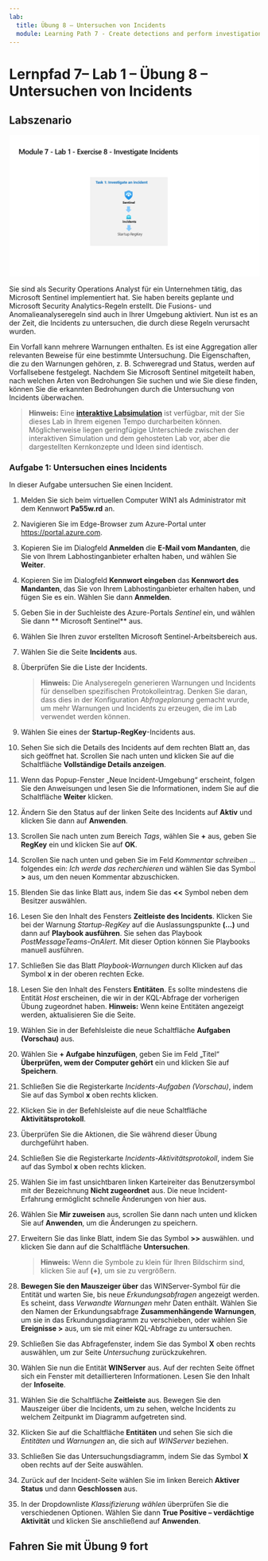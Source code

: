 ```yaml
---
lab:
  title: Übung 8 – Untersuchen von Incidents
  module: Learning Path 7 - Create detections and perform investigations using Microsoft Sentinel
---
```


# Lernpfad 7– Lab 1 – Übung 8 – Untersuchen von Incidents

## Labszenario

![Übersicht über Lab.](../Media/SC-200-Lab_Diagrams_Mod7_L1_Ex8.png)

Sie sind als Security Operations Analyst für ein Unternehmen tätig, das Microsoft Sentinel implementiert hat. Sie haben bereits geplante und Microsoft Security Analytics-Regeln erstellt. Die Fusions- und Anomalieanalyseregeln sind auch in Ihrer Umgebung aktiviert. Nun ist es an der Zeit, die Incidents zu untersuchen, die durch diese Regeln verursacht wurden.

Ein Vorfall kann mehrere Warnungen enthalten. Es ist eine Aggregation aller relevanten Beweise für eine bestimmte Untersuchung. Die Eigenschaften, die zu den Warnungen gehören, z. B. Schweregrad und Status, werden auf Vorfallsebene festgelegt. Nachdem Sie Microsoft Sentinel mitgeteilt haben, nach welchen Arten von Bedrohungen Sie suchen und wie Sie diese finden, können Sie die erkannten Bedrohungen durch die Untersuchung von Incidents überwachen.

>**Hinweis:** Eine **[interaktive Labsimulation](https://mslabs.cloudguides.com/guides/SC-200%20Lab%20Simulation%20-%20Investigate%20incidents)** ist verfügbar, mit der Sie dieses Lab in Ihrem eigenen Tempo durcharbeiten können. Möglicherweise liegen geringfügige Unterschiede zwischen der interaktiven Simulation und dem gehosteten Lab vor, aber die dargestellten Kernkonzepte und Ideen sind identisch. 


### Aufgabe 1: Untersuchen eines Incidents

In dieser Aufgabe untersuchen Sie einen Incident.

1. Melden Sie sich beim virtuellen Computer WIN1 als Administrator mit dem Kennwort **Pa55w.rd** an.  

1. Navigieren Sie im Edge-Browser zum Azure-Portal unter https://portal.azure.com.

1. Kopieren Sie im Dialogfeld **Anmelden** die **E-Mail vom Mandanten**, die Sie von Ihrem Labhostinganbieter erhalten haben, und wählen Sie **Weiter**.

1. Kopieren Sie im Dialogfeld **Kennwort eingeben** das **Kennwort des Mandanten**, das Sie von Ihrem Labhostinganbieter erhalten haben, und fügen Sie es ein. Wählen Sie dann **Anmelden**.

1. Geben Sie in der Suchleiste des Azure-Portals *Sentinel* ein, und wählen Sie dann ** Microsoft Sentinel** aus.

1. Wählen Sie Ihren zuvor erstellten Microsoft Sentinel-Arbeitsbereich aus.

1. Wählen Sie die Seite **Incidents** aus.

1. Überprüfen Sie die Liste der Incidents.

    >**Hinweis:** Die Analyseregeln generieren Warnungen und Incidents für denselben spezifischen Protokolleintrag. Denken Sie daran, dass dies in der Konfiguration *Abfrageplanung* gemacht wurde, um mehr Warnungen und Incidents zu erzeugen, die im Lab verwendet werden können.
  
1. Wählen Sie eines der **Startup-RegKey**-Incidents aus.

1. Sehen Sie sich die Details des Incidents auf dem rechten Blatt an, das sich geöffnet hat. Scrollen Sie nach unten und klicken Sie auf die Schaltfläche **Vollständige Details anzeigen**.

1. Wenn das Popup-Fenster „Neue Incident-Umgebung“ erscheint, folgen Sie den Anweisungen und lesen Sie die Informationen, indem Sie auf die Schaltfläche **Weiter** klicken.

1. Ändern Sie den Status auf der linken Seite des Incidents auf **Aktiv** und klicken Sie dann auf **Anwenden**.

1. Scrollen Sie nach unten zum Bereich *Tags*, wählen Sie **+** aus, geben Sie **RegKey** ein und klicken Sie auf **OK**.

1. Scrollen Sie nach unten und geben Sie im Feld *Kommentar schreiben …* folgendes ein: *Ich werde das recherchieren* und wählen Sie das Symbol **>** aus, um den neuen Kommentar abzuschicken.

1. Blenden Sie das linke Blatt aus, indem Sie das **<<** Symbol neben dem Besitzer auswählen.

1. Lesen Sie den Inhalt des Fensters **Zeitleiste des Incidents**. Klicken Sie bei der Warnung *Startup-RegKey* auf die Auslassungspunkte **(...)** und dann auf **Playbook ausführen**.  Sie sehen das Playbook *PostMessageTeams-OnAlert*. Mit dieser Option können Sie Playbooks manuell ausführen.

1. Schließen Sie das Blatt *Playbook-Warnungen* durch Klicken auf das Symbol **x** in der oberen rechten Ecke.

1. Lesen Sie den Inhalt des Fensters **Entitäten**. Es sollte mindestens die Entität *Host* erscheinen, die wir in der KQL-Abfrage der vorherigen Übung zugeordnet haben. **Hinweis:** Wenn keine Entitäten angezeigt werden, aktualisieren Sie die Seite.

1. Wählen Sie in der Befehlsleiste die neue Schaltfläche **Aufgaben (Vorschau)** aus.

1. Wählen Sie **+ Aufgabe hinzufügen**, geben Sie im Feld „Titel“ **Überprüfen, wem der Computer gehört** ein und klicken Sie auf **Speichern**.

1.  Schließen Sie die Registerkarte *Incidents-Aufgaben (Vorschau)*, indem Sie auf das Symbol **x** oben rechts klicken.

1. Klicken Sie in der Befehlsleiste auf die neue Schaltfläche **Aktivitätsprotokoll**.

1. Überprüfen Sie die Aktionen, die Sie während dieser Übung durchgeführt haben.

1. Schließen Sie die Registerkarte *Incidents-Aktivitätsprotokoll*, indem Sie auf das Symbol **x** oben rechts klicken.

1. Wählen Sie im fast unsichtbaren linken Karteireiter das Benutzersymbol mit der Bezeichnung **Nicht zugeordnet** aus. Die neue Incident-Erfahrung ermöglicht schnelle Änderungen von hier aus.

1. Wählen Sie **Mir zuweisen** aus, scrollen Sie dann nach unten und klicken Sie auf **Anwenden**, um die Änderungen zu speichern.

1. Erweitern Sie das linke Blatt, indem Sie das Symbol **>>** auswählen. und klicken Sie dann auf die Schaltfläche **Untersuchen**.

    >**Hinweis:** Wenn die Symbole zu klein für Ihren Bildschirm sind, klicken Sie auf **(+)**, um sie zu vergrößern.

1. **Bewegen Sie den Mauszeiger über** das WINServer-Symbol für die Entität und warten Sie, bis neue *Erkundungsabfragen* angezeigt werden. Es scheint, dass *Verwandte Warnungen* mehr Daten enthält. Wählen Sie den Namen der Erkundungsabfrage **Zusammenhängende Warnungen**, um sie in das Erkundungsdiagramm zu verschieben, oder wählen Sie **Ereignisse >** aus, um sie mit einer KQL-Abfrage zu untersuchen.

1. Schließen Sie das Abfragefenster, indem Sie das Symbol **X** oben rechts auswählen, um zur Seite *Untersuchung* zurückzukehren.

1. Wählen Sie nun die Entität **WINServer** aus. Auf der rechten Seite öffnet sich ein Fenster mit detaillierteren Informationen. Lesen Sie den Inhalt der **Infoseite**.

1. Wählen Sie die Schaltfläche **Zeitleiste** aus. Bewegen Sie den Mauszeiger über die Incidents, um zu sehen, welche Incidents zu welchem Zeitpunkt im Diagramm aufgetreten sind.

1. Klicken Sie auf die Schaltfläche **Entitäten** und sehen Sie sich die *Entitäten* und *Warnungen* an, die sich auf *WINServer* beziehen.

1. Schließen Sie das Untersuchungsdiagramm, indem Sie das Symbol **X** oben rechts auf der Seite auswählen.

1. Zurück auf der Incident-Seite wählen Sie im linken Bereich **Aktiver Status** und dann **Geschlossen** aus. 

1. In der Dropdownliste *Klassifizierung wählen* überprüfen Sie die verschiedenen Optionen. Wählen Sie dann **True Positive – verdächtige Aktivität** und klicken Sie anschließend auf **Anwenden**.

## Fahren Sie mit Übung 9 fort
